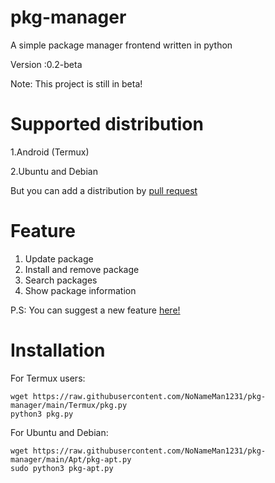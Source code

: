 # pkg-manager
A simple package manager frontend written in python

Version :0.2-beta

Note: This project is still in beta!

# Supported distribution
1.Android (Termux)

2.Ubuntu and Debian

But you can add a distribution by [pull request](https://github.com/NoNameMan1231/pkg-manager/pulls)

# Feature

1. Update package
2. Install and remove package
3. Search packages
4. Show package information

P.S: You can suggest a new feature [here!](https://github.com/NoNameMan1231/pkg-manager/discussions/2)

# Installation

For Termux users:
```
wget https://raw.githubusercontent.com/NoNameMan1231/pkg-manager/main/Termux/pkg.py
python3 pkg.py
```
For Ubuntu and Debian:
```
wget https://raw.githubusercontent.com/NoNameMan1231/pkg-manager/main/Apt/pkg-apt.py
sudo python3 pkg-apt.py
```


